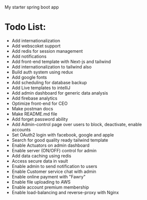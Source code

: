 My starter spring boot app

# Todo List:
- Add internationalization
- Add webscoket support
- Add redis for session management
- Add notifications
- Add front-end template with Next-js and tailwind
- Add internationalization to tailwind also
- Build auth system using redux
- Add google fonts
- Add scheduling for database backup
- Add Live templates to intelliJ 
- Add admin dashboard for generic data analysis
- Add firebase analytics
- Optimize front-end for CEO
- Make postman docs
- Make README.md file
- Add forget password ability
- Add Admin-control page over users to block, deactivate, enable accounts
- Set OAuth2 login with facebook, google and apple
- Search for good quality ready tailwind template
- Enable Actuators on admin dashboard
- Enable server (ON/OFF) control for admin
- Add data caching using redis
- Access secure data in vault
- Enable admin to send notification to users
- Enable Customer service chat with admin
- Enable online payment with "Fawry"
- Enable file uploading to AWS
- Enable account premium membership
- Enable load-balancing and reverse-proxy with Nginx
